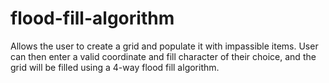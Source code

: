 # flood-fill-algorithm
Allows the user to create a grid and populate it with impassible items. User can then enter a valid coordinate and fill character of their choice, and the grid will be filled using a 4-way flood fill algorithm.
